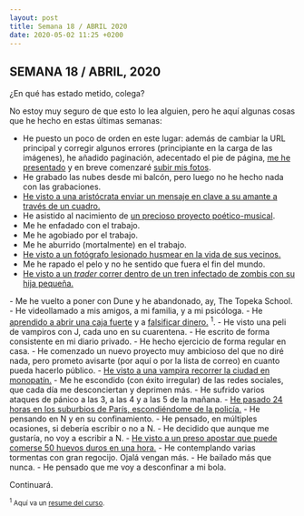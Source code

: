 ```yaml
---
layout: post
title: Semana 18 / ABRIL 2020
date: 2020-05-02 11:25 +0200
---
```


## SEMANA 18 / ABRIL, 2020

<p class="Intro">¿En qué has estado metido, colega?</p>

No estoy muy seguro de que esto lo lea alguien, pero he aquí algunas cosas que he hecho en estas últimas semanas:

- He puesto un poco de orden en este lugar: además de cambiar la URL principal y corregir algunos errores (principiante en la carga de las imágenes), he añadido paginación, adecentado el pie de página, <a href="/sobre-mi">me he presentado</a> y en breve comenzaré <a href="/fotos">subir mis fotos</a>.
- He grabado las nubes desde mi balcón, pero luego no he hecho nada con las grabaciones.
- <a href="https://letterboxd.com/film/portrait-of-a-lady-on-fire/">He visto a una aristócrata enviar un mensaje en clave a su amante a través de un cuadro.</a>
- He asistido al nacimiento de <a href="https://www.instagram.com/patient.zer.o">un precioso proyecto poético-musical</a>.
- Me he enfadado con el trabajo.
- Me he agobiado por el trabajo.
- Me he aburrido (mortalmente) en el trabajo.
- <a href="https://letterboxd.com/film/rear-window">He visto a un fotógrafo lesionado husmear en la vida de sus vecinos.</a>
- Me he rapado el pelo y no he sentido que fuera el fin del mundo.
- <a href="https://letterboxd.com/film/train-to-busan">He visto a un <em>trader</em> correr dentro de un tren infectado de zombis con su hija pequeña.
</a>
- Me he vuelto a poner con Dune y he abandonado, ay, The Topeka School.
- He videollamado a mis amigos, a mi familia, y a mi psicóloga.
- He <a href="https://letterboxd.com/film/thief">aprendido a abrir una caja fuerte</a> y a <a href="https://letterboxd.com/film/to-live-and-die-in-la">falsificar dinero.</a> <sup>1</sup>.
- He visto una peli de vampiros con J, cada uno en su cuarentena.
- He escrito de forma consistente en mi diario privado.
- He hecho ejercicio de forma regular en casa.
- He comenzado un nuevo proyecto muy ambicioso del que no diré nada, pero
  prometo avisarte (por aquí o por la lista de correo) en cuanto pueda hacerlo público.
- <a href="https://letterboxd.com/film/a-girl-walks-home-alone-at-night">He visto a una vampira recorrer la ciudad en monopatín.</a>
- Me he escondido (con éxito irregular) de las redes sociales, que cada día me desconciertan y deprimen más.
- He sufrido varios ataques de pánico a las 3, a las 4 y a las 5 de la mañana.
- <a href="https://letterboxd.com/film/la-haine">He pasado 24 horas en los suburbios de París, escondiéndome de la policía.</a>
- He pensando en N y en su confinamiento.
- He pensado, en múltiples ocasiones, si debería escribir o no a N.
- He decidido que aunque me gustaría, no voy a escribir a N.
- <a href="https://letterboxd.com/film/cool-hand-luke">He visto a un preso apostar que puede comerse 50 huevos duros en una hora.</a>
- He contemplando varias tormentas con gran regocijo. Ojalá vengan más.
- He bailado más que nunca.
- He pensado que me voy a desconfinar a mi bola.

Continuará.

<p>
<small>
<sup>1</sup> Aquí va un <a href="https://www.youtube.com/watch?v=U8jeEnbHTNM">resume del curso</a>.
</small> 
<p>

